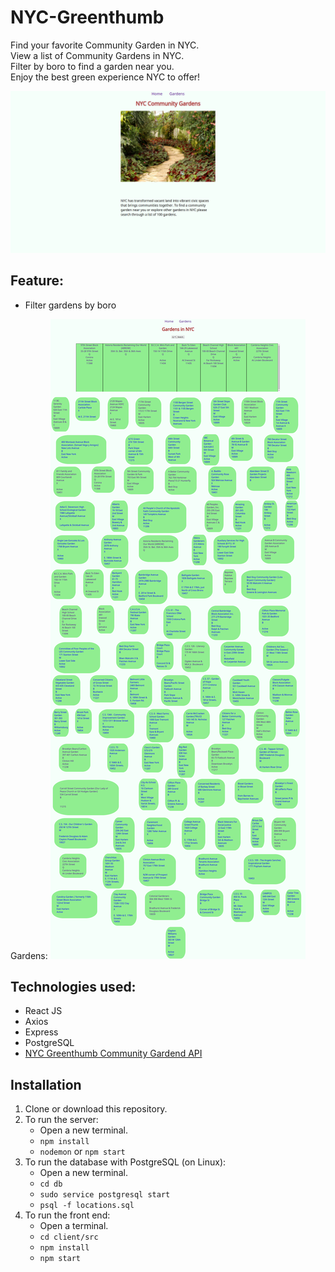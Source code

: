 # NYC-Greenthumb
Find your favorite Community Garden in NYC.<br/>
View a list of Community Gardens in NYC.<br/>
Filter by boro to find a garden near you.<br/>
Enjoy the best green experience NYC to offer!

![NYC Community Garden Home Page](/screenshots/home.png)

## Feature:
<ul>
  <li>Filter gardens by boro</li>
</ul>

Gardens:
![Gardens Page](/screenshots/gardens.png)

## Technologies used:

* React JS
* Axios
* Express
* PostgreSQL
* [NYC Greenthumb Community Gardend API](https://data.cityofnewyork.us/Environment/NYC-Greenthumb-Community-Gardens/ajxm-kzmj)

## Installation

1. Clone or download this repository.
2. To run the server:
    * Open a new terminal.
    * `npm install`
    * `nodemon` or `npm start`   
3. To run the database with PostgreSQL (on Linux):
    * Open a new terminal.
    * `cd db`
    * `sudo service postgresql start`
    * `psql -f locations.sql`
4. To run the front end:
    * Open a terminal.
    * `cd client/src`
    * `npm install` 
    * `npm start`
